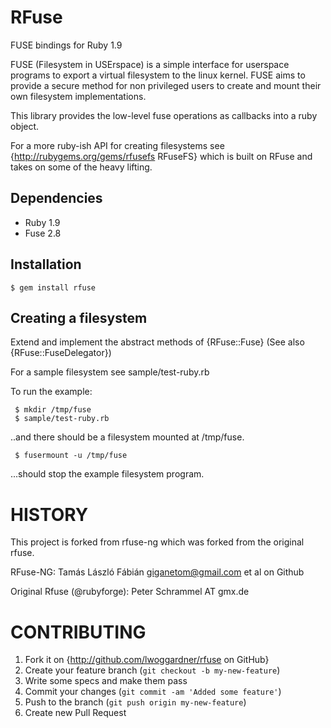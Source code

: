 RFuse
===============

FUSE bindings for Ruby 1.9  

FUSE (Filesystem in USErspace) is a simple interface for userspace programs to export a virtual filesystem to the linux kernel. FUSE aims to provide a secure method for non privileged users to create and mount their own filesystem implementations.

This library provides the low-level fuse operations as callbacks into a ruby object.

For a more ruby-ish API for creating filesystems see {http://rubygems.org/gems/rfusefs RFuseFS} which is built on RFuse and takes on some of the heavy lifting.

Dependencies
--------------

 * Ruby 1.9
 * Fuse 2.8

Installation
---------------

    $ gem install rfuse

Creating a filesystem
---------------------------

Extend and implement the abstract methods of {RFuse::Fuse} (See also {RFuse::FuseDelegator})

For a sample filesystem see sample/test-ruby.rb

To run the example:

     $ mkdir /tmp/fuse
     $ sample/test-ruby.rb

..and there should be a filesystem mounted at /tmp/fuse.

     $ fusermount -u /tmp/fuse
...should stop the example filesystem program.

HISTORY
======
This project is forked from rfuse-ng which was forked from the original rfuse.

RFuse-NG: Tamás László Fábián <giganetom@gmail.com> et al on Github

Original Rfuse (@rubyforge): Peter Schrammel AT gmx.de

CONTRIBUTING
============

1. Fork it on {http://github.com/lwoggardner/rfuse on GitHub}
2. Create your feature branch (`git checkout -b my-new-feature`)
3. Write some specs and make them pass
4. Commit your changes (`git commit -am 'Added some feature'`)
5. Push to the branch (`git push origin my-new-feature`)
6. Create new Pull Request
